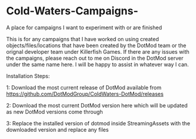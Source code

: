 # Cold-Waters-Campaigns-
A place for campaigns I want to experiment with or are finished


This is for any campaigns that I have worked on using created objects/files/locations that have been created by the DotMod team or the orignal developer team under Killerfish Games. 
If there are any issues with the campaigns, please reach out to me on Discord in the DotMod server under the same name here. I will be happy to assist in whatever way I can.

Installation Steps:

1: Download the most current release of DotMod available from https://github.com/DotModGroup/ColdWaters-DotMod/releases

2: Download the most current DotMod version here which will be updated as new DotMod versions come through

3: Replace the installed version of dotmod inside StreamingAssets with the downloaded version and replace any files
